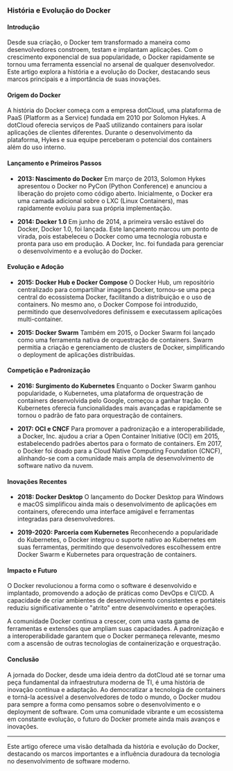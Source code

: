 ### História e Evolução do Docker

#### Introdução

Desde sua criação, o Docker tem transformado a maneira como desenvolvedores constroem, testam e implantam aplicações. Com o crescimento exponencial de sua popularidade, o Docker rapidamente se tornou uma ferramenta essencial no arsenal de qualquer desenvolvedor. Este artigo explora a história e a evolução do Docker, destacando seus marcos principais e a importância de suas inovações.

#### Origem do Docker

A história do Docker começa com a empresa dotCloud, uma plataforma de PaaS (Platform as a Service) fundada em 2010 por Solomon Hykes. A dotCloud oferecia serviços de PaaS utilizando containers para isolar aplicações de clientes diferentes. Durante o desenvolvimento da plataforma, Hykes e sua equipe perceberam o potencial dos containers além do uso interno.

#### Lançamento e Primeiros Passos

- **2013: Nascimento do Docker**
  Em março de 2013, Solomon Hykes apresentou o Docker no PyCon (Python Conference) e anunciou a liberação do projeto como código aberto. Inicialmente, o Docker era uma camada adicional sobre o LXC (Linux Containers), mas rapidamente evoluiu para sua própria implementação.

- **2014: Docker 1.0**
  Em junho de 2014, a primeira versão estável do Docker, Docker 1.0, foi lançada. Este lançamento marcou um ponto de virada, pois estabeleceu o Docker como uma tecnologia robusta e pronta para uso em produção. A Docker, Inc. foi fundada para gerenciar o desenvolvimento e a evolução do Docker.

#### Evolução e Adoção

- **2015: Docker Hub e Docker Compose**
  O Docker Hub, um repositório centralizado para compartilhar imagens Docker, tornou-se uma peça central do ecossistema Docker, facilitando a distribuição e o uso de containers. No mesmo ano, o Docker Compose foi introduzido, permitindo que desenvolvedores definissem e executassem aplicações multi-container.

- **2015: Docker Swarm**
  Também em 2015, o Docker Swarm foi lançado como uma ferramenta nativa de orquestração de containers. Swarm permitia a criação e gerenciamento de clusters de Docker, simplificando o deployment de aplicações distribuídas.

#### Competição e Padronização

- **2016: Surgimento do Kubernetes**
  Enquanto o Docker Swarm ganhou popularidade, o Kubernetes, uma plataforma de orquestração de containers desenvolvida pelo Google, começou a ganhar tração. O Kubernetes oferecia funcionalidades mais avançadas e rapidamente se tornou o padrão de fato para orquestração de containers.

- **2017: OCI e CNCF**
  Para promover a padronização e a interoperabilidade, a Docker, Inc. ajudou a criar a Open Container Initiative (OCI) em 2015, estabelecendo padrões abertos para o formato de containers. Em 2017, o Docker foi doado para a Cloud Native Computing Foundation (CNCF), alinhando-se com a comunidade mais ampla de desenvolvimento de software nativo da nuvem.

#### Inovações Recentes

- **2018: Docker Desktop**
  O lançamento do Docker Desktop para Windows e macOS simplificou ainda mais o desenvolvimento de aplicações em containers, oferecendo uma interface amigável e ferramentas integradas para desenvolvedores.

- **2019-2020: Parceria com Kubernetes**
  Reconhecendo a popularidade do Kubernetes, o Docker integrou o suporte nativo ao Kubernetes em suas ferramentas, permitindo que desenvolvedores escolhessem entre Docker Swarm e Kubernetes para orquestração de containers.

#### Impacto e Futuro

O Docker revolucionou a forma como o software é desenvolvido e implantado, promovendo a adoção de práticas como DevOps e CI/CD. A capacidade de criar ambientes de desenvolvimento consistentes e portáteis reduziu significativamente o "atrito" entre desenvolvimento e operações.

A comunidade Docker continua a crescer, com uma vasta gama de ferramentas e extensões que ampliam suas capacidades. A padronização e a interoperabilidade garantem que o Docker permaneça relevante, mesmo com a ascensão de outras tecnologias de containerização e orquestração.

#### Conclusão

A jornada do Docker, desde uma ideia dentro da dotCloud até se tornar uma peça fundamental da infraestrutura moderna de TI, é uma história de inovação contínua e adaptação. Ao democratizar a tecnologia de containers e torná-la acessível a desenvolvedores de todo o mundo, o Docker mudou para sempre a forma como pensamos sobre o desenvolvimento e o deployment de software. Com uma comunidade vibrante e um ecossistema em constante evolução, o futuro do Docker promete ainda mais avanços e inovações.

---

Este artigo oferece uma visão detalhada da história e evolução do Docker, destacando os marcos importantes e a influência duradoura da tecnologia no desenvolvimento de software moderno.